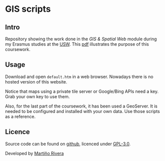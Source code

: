 # GIS scripts
## Intro

Repository showing the work done in the _GIS & Spatial Web_ module during my Erasmus studies at the [USW](https://www.southwales.ac.uk/). This [pdf](https://github.com/martinord/gis-apis/docs/report.pdf) illustrates the purpose of this coursework.


## Usage

Download and open `default.htm` in a web browser. Nowadays there is no hosted version of this website.

Notice that maps using a private tile server or Google/Bing APIs need a key. Grab your own key to use them.

Also, for the last part of the coursework, it has been used a GeoServer. It is needed to be configured and installed with your own data. Use those scripts as a reference.


## Licence

Source code can be found on [github](https://github.com/martinord/gis-apis), licenced under [GPL-3.0](https://opensource.org/licenses/GPL-3.0).

Developed by [Martiño Rivera](https://github.com/martinord)
